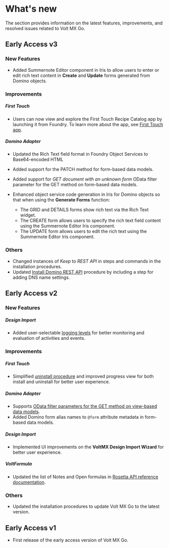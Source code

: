 # What's new

The section provides information on the latest features, improvements, and resolved issues related to Volt MX Go. 

## Early Access v3

### New Features
- Added Summernote Editor component in Iris to allow users to enter or edit rich text content in  **Create** and **Update** forms generated from Domino objects.  

### Improvements

##### First Touch
- Users can now view and explore the First Touch Recipe Catalog app by launching it from Foundry. To learn more about the app, see [First Touch app](../topicguides/firsttouchapp.md).

##### Domino Adapter
- Updated the Rich Text field format in Foundry Object Services to Base64-encoded HTML
- Added support for the PATCH method for form-based data models.
- Added support for *GET document with an unknown form* OData filter parameter for the GET method on form-based data models.
- Enhanced object service code generation in Iris for Domino objects so that when using the **Generate Forms** function: 

    - The GRID and DETAILS forms show rich text via the Rich Text widget.
    - The CREATE form allows users to specify the rich text field content using the Summernote Editor Iris component.
    - The UPDATE form allows users to edit the rich text using the Summernote Editor Iris component.  


### Others
- Changed instances of *Keep* to *REST API* in steps and commands in the installation procedures.
- Updated [Install Domino REST API](../tutorials/downloadhelmchart.md#install-domino-rest-api) procedure by including a step for adding DNS name settings.

## Early Access v2

### New Features

##### Design Import 
- Added user-selectable [logging levels](reflogginglevels.md) for better monitoring and evaluation of activities and events.  

### Improvements

##### First Touch
- Simplified [uninstall procedure](../howto/uninstallfirsttouch.md) and improved progress view for both install and uninstall for better user experience.

##### Domino Adapter
- Supports [OData filter parameters for the GET method on view-based data models](../topicguides/dominoadapter.md#supported-odata-filter-parameters-view-based-get).
- Added Domino form alias names to `@form` attribute metadata in form-based data models. 

##### Design Import
- Implemented UI improvements on the **VoltMX Design Import Wizard** for better user experience.

##### VoltFormula
- Updated the list of Notes and Open formulas in [Rosetta API reference documentation](https://help.hcltechsw.com/docs/voltmxgo/javadoc/index.html).


### Others
- Updated the installation procedures to update Volt MX Go to the latest version. 

## Early Access v1

- First release of the early access version of Volt MX Go.